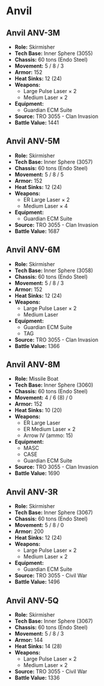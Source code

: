 # Anvil
## Anvil ANV-3M
- **Role:** Skirmisher
- **Tech Base:** Inner Sphere (3055)
- **Chassis:** 60 tons (Endo Steel)
- **Movement:** 5 / 8 / 3
- **Armor:** 152
- **Heat Sinks:** 12 (24)
- **Weapons:**
  - Large Pulse Laser × 2
  - Medium Laser × 2
- **Equipment:**
  - Guardian ECM Suite
- **Source:** TRO 3055 - Clan Invasion
- **Battle Value:** 1441

## Anvil ANV-5M
- **Role:** Skirmisher
- **Tech Base:** Inner Sphere (3057)
- **Chassis:** 60 tons (Endo Steel)
- **Movement:** 5 / 8 / 5
- **Armor:** 152
- **Heat Sinks:** 12 (24)
- **Weapons:**
  - ER Large Laser × 2
  - Medium Laser × 4
- **Equipment:**
  - Guardian ECM Suite
- **Source:** TRO 3055 - Clan Invasion
- **Battle Value:** 1687

## Anvil ANV-6M
- **Role:** Skirmisher
- **Tech Base:** Inner Sphere (3058)
- **Chassis:** 60 tons (Endo Steel)
- **Movement:** 5 / 8 / 3
- **Armor:** 152
- **Heat Sinks:** 12 (24)
- **Weapons:**
  - Large Pulse Laser × 2
  - Medium Laser
- **Equipment:**
  - Guardian ECM Suite
  - TAG
- **Source:** TRO 3055 - Clan Invasion
- **Battle Value:** 1366

## Anvil ANV-8M
- **Role:** Missile Boat
- **Tech Base:** Inner Sphere (3060)
- **Chassis:** 60 tons (Endo Steel)
- **Movement:** 4 / 6 (8) / 0
- **Armor:** 152
- **Heat Sinks:** 10 (20)
- **Weapons:**
  - ER Large Laser
  - ER Medium Laser × 2
  - Arrow IV (ammo: 15)
- **Equipment:**
  - MASC
  - CASE
  - Guardian ECM Suite
- **Source:** TRO 3055 - Clan Invasion
- **Battle Value:** 1690

## Anvil ANV-3R
- **Role:** Skirmisher
- **Tech Base:** Inner Sphere (3067)
- **Chassis:** 60 tons (Endo Steel)
- **Movement:** 5 / 8 / 0
- **Armor:** 200
- **Heat Sinks:** 12 (24)
- **Weapons:**
  - Large Pulse Laser × 2
  - Medium Laser × 2
- **Equipment:**
  - Guardian ECM Suite
- **Source:** TRO 3055 - Civil War
- **Battle Value:** 1496

## Anvil ANV-5Q
- **Role:** Skirmisher
- **Tech Base:** Inner Sphere (3067)
- **Chassis:** 60 tons (Endo Steel)
- **Movement:** 5 / 8 / 3
- **Armor:** 144
- **Heat Sinks:** 14 (28)
- **Weapons:**
  - Large Pulse Laser × 2
  - Medium Laser × 2
- **Source:** TRO 3055 - Civil War
- **Battle Value:** 1336

